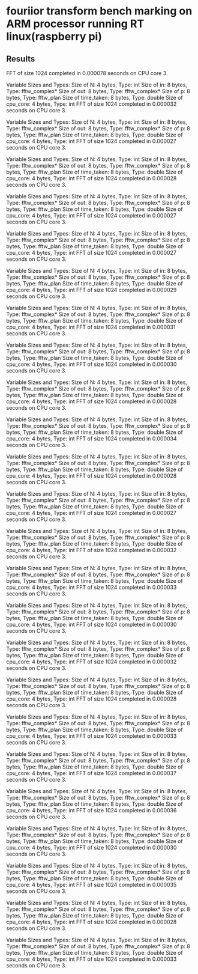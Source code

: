 #  fouriior transform bench marking on ARM processor running RT linux(raspberry pi)
## Results 
FFT of size 1024 completed in 0.000078 seconds on CPU core 3.

Variable Sizes and Types:
Size of N: 4 bytes, Type: int
Size of in: 8 bytes, Type: fftw_complex*
Size of out: 8 bytes, Type: fftw_complex*
Size of p: 8 bytes, Type: fftw_plan
Size of time_taken: 8 bytes, Type: double
Size of cpu_core: 4 bytes, Type: int
FFT of size 1024 completed in 0.000032 seconds on CPU core 3.

Variable Sizes and Types:
Size of N: 4 bytes, Type: int
Size of in: 8 bytes, Type: fftw_complex*
Size of out: 8 bytes, Type: fftw_complex*
Size of p: 8 bytes, Type: fftw_plan
Size of time_taken: 8 bytes, Type: double
Size of cpu_core: 4 bytes, Type: int
FFT of size 1024 completed in 0.000027 seconds on CPU core 3.

Variable Sizes and Types:
Size of N: 4 bytes, Type: int
Size of in: 8 bytes, Type: fftw_complex*
Size of out: 8 bytes, Type: fftw_complex*
Size of p: 8 bytes, Type: fftw_plan
Size of time_taken: 8 bytes, Type: double
Size of cpu_core: 4 bytes, Type: int
FFT of size 1024 completed in 0.000028 seconds on CPU core 3.

Variable Sizes and Types:
Size of N: 4 bytes, Type: int
Size of in: 8 bytes, Type: fftw_complex*
Size of out: 8 bytes, Type: fftw_complex*
Size of p: 8 bytes, Type: fftw_plan
Size of time_taken: 8 bytes, Type: double
Size of cpu_core: 4 bytes, Type: int
FFT of size 1024 completed in 0.000027 seconds on CPU core 3.

Variable Sizes and Types:
Size of N: 4 bytes, Type: int
Size of in: 8 bytes, Type: fftw_complex*
Size of out: 8 bytes, Type: fftw_complex*
Size of p: 8 bytes, Type: fftw_plan
Size of time_taken: 8 bytes, Type: double
Size of cpu_core: 4 bytes, Type: int
FFT of size 1024 completed in 0.000027 seconds on CPU core 3.

Variable Sizes and Types:
Size of N: 4 bytes, Type: int
Size of in: 8 bytes, Type: fftw_complex*
Size of out: 8 bytes, Type: fftw_complex*
Size of p: 8 bytes, Type: fftw_plan
Size of time_taken: 8 bytes, Type: double
Size of cpu_core: 4 bytes, Type: int
FFT of size 1024 completed in 0.000029 seconds on CPU core 3.

Variable Sizes and Types:
Size of N: 4 bytes, Type: int
Size of in: 8 bytes, Type: fftw_complex*
Size of out: 8 bytes, Type: fftw_complex*
Size of p: 8 bytes, Type: fftw_plan
Size of time_taken: 8 bytes, Type: double
Size of cpu_core: 4 bytes, Type: int
FFT of size 1024 completed in 0.000031 seconds on CPU core 3.

Variable Sizes and Types:
Size of N: 4 bytes, Type: int
Size of in: 8 bytes, Type: fftw_complex*
Size of out: 8 bytes, Type: fftw_complex*
Size of p: 8 bytes, Type: fftw_plan
Size of time_taken: 8 bytes, Type: double
Size of cpu_core: 4 bytes, Type: int
FFT of size 1024 completed in 0.000030 seconds on CPU core 3.

Variable Sizes and Types:
Size of N: 4 bytes, Type: int
Size of in: 8 bytes, Type: fftw_complex*
Size of out: 8 bytes, Type: fftw_complex*
Size of p: 8 bytes, Type: fftw_plan
Size of time_taken: 8 bytes, Type: double
Size of cpu_core: 4 bytes, Type: int
FFT of size 1024 completed in 0.000028 seconds on CPU core 3.

Variable Sizes and Types:
Size of N: 4 bytes, Type: int
Size of in: 8 bytes, Type: fftw_complex*
Size of out: 8 bytes, Type: fftw_complex*
Size of p: 8 bytes, Type: fftw_plan
Size of time_taken: 8 bytes, Type: double
Size of cpu_core: 4 bytes, Type: int
FFT of size 1024 completed in 0.000034 seconds on CPU core 3.

Variable Sizes and Types:
Size of N: 4 bytes, Type: int
Size of in: 8 bytes, Type: fftw_complex*
Size of out: 8 bytes, Type: fftw_complex*
Size of p: 8 bytes, Type: fftw_plan
Size of time_taken: 8 bytes, Type: double
Size of cpu_core: 4 bytes, Type: int
FFT of size 1024 completed in 0.000028 seconds on CPU core 3.

Variable Sizes and Types:
Size of N: 4 bytes, Type: int
Size of in: 8 bytes, Type: fftw_complex*
Size of out: 8 bytes, Type: fftw_complex*
Size of p: 8 bytes, Type: fftw_plan
Size of time_taken: 8 bytes, Type: double
Size of cpu_core: 4 bytes, Type: int
FFT of size 1024 completed in 0.000027 seconds on CPU core 3.

Variable Sizes and Types:
Size of N: 4 bytes, Type: int
Size of in: 8 bytes, Type: fftw_complex*
Size of out: 8 bytes, Type: fftw_complex*
Size of p: 8 bytes, Type: fftw_plan
Size of time_taken: 8 bytes, Type: double
Size of cpu_core: 4 bytes, Type: int
FFT of size 1024 completed in 0.000032 seconds on CPU core 3.

Variable Sizes and Types:
Size of N: 4 bytes, Type: int
Size of in: 8 bytes, Type: fftw_complex*
Size of out: 8 bytes, Type: fftw_complex*
Size of p: 8 bytes, Type: fftw_plan
Size of time_taken: 8 bytes, Type: double
Size of cpu_core: 4 bytes, Type: int
FFT of size 1024 completed in 0.000033 seconds on CPU core 3.

Variable Sizes and Types:
Size of N: 4 bytes, Type: int
Size of in: 8 bytes, Type: fftw_complex*
Size of out: 8 bytes, Type: fftw_complex*
Size of p: 8 bytes, Type: fftw_plan
Size of time_taken: 8 bytes, Type: double
Size of cpu_core: 4 bytes, Type: int
FFT of size 1024 completed in 0.000030 seconds on CPU core 3.

Variable Sizes and Types:
Size of N: 4 bytes, Type: int
Size of in: 8 bytes, Type: fftw_complex*
Size of out: 8 bytes, Type: fftw_complex*
Size of p: 8 bytes, Type: fftw_plan
Size of time_taken: 8 bytes, Type: double
Size of cpu_core: 4 bytes, Type: int
FFT of size 1024 completed in 0.000032 seconds on CPU core 3.

Variable Sizes and Types:
Size of N: 4 bytes, Type: int
Size of in: 8 bytes, Type: fftw_complex*
Size of out: 8 bytes, Type: fftw_complex*
Size of p: 8 bytes, Type: fftw_plan
Size of time_taken: 8 bytes, Type: double
Size of cpu_core: 4 bytes, Type: int
FFT of size 1024 completed in 0.000028 seconds on CPU core 3.

Variable Sizes and Types:
Size of N: 4 bytes, Type: int
Size of in: 8 bytes, Type: fftw_complex*
Size of out: 8 bytes, Type: fftw_complex*
Size of p: 8 bytes, Type: fftw_plan
Size of time_taken: 8 bytes, Type: double
Size of cpu_core: 4 bytes, Type: int
FFT of size 1024 completed in 0.000033 seconds on CPU core 3.

Variable Sizes and Types:
Size of N: 4 bytes, Type: int
Size of in: 8 bytes, Type: fftw_complex*
Size of out: 8 bytes, Type: fftw_complex*
Size of p: 8 bytes, Type: fftw_plan
Size of time_taken: 8 bytes, Type: double
Size of cpu_core: 4 bytes, Type: int
FFT of size 1024 completed in 0.000037 seconds on CPU core 3.

Variable Sizes and Types:
Size of N: 4 bytes, Type: int
Size of in: 8 bytes, Type: fftw_complex*
Size of out: 8 bytes, Type: fftw_complex*
Size of p: 8 bytes, Type: fftw_plan
Size of time_taken: 8 bytes, Type: double
Size of cpu_core: 4 bytes, Type: int
FFT of size 1024 completed in 0.000036 seconds on CPU core 3.

Variable Sizes and Types:
Size of N: 4 bytes, Type: int
Size of in: 8 bytes, Type: fftw_complex*
Size of out: 8 bytes, Type: fftw_complex*
Size of p: 8 bytes, Type: fftw_plan
Size of time_taken: 8 bytes, Type: double
Size of cpu_core: 4 bytes, Type: int
FFT of size 1024 completed in 0.000030 seconds on CPU core 3.

Variable Sizes and Types:
Size of N: 4 bytes, Type: int
Size of in: 8 bytes, Type: fftw_complex*
Size of out: 8 bytes, Type: fftw_complex*
Size of p: 8 bytes, Type: fftw_plan
Size of time_taken: 8 bytes, Type: double
Size of cpu_core: 4 bytes, Type: int
FFT of size 1024 completed in 0.000035 seconds on CPU core 3.

Variable Sizes and Types:
Size of N: 4 bytes, Type: int
Size of in: 8 bytes, Type: fftw_complex*
Size of out: 8 bytes, Type: fftw_complex*
Size of p: 8 bytes, Type: fftw_plan
Size of time_taken: 8 bytes, Type: double
Size of cpu_core: 4 bytes, Type: int
FFT of size 1024 completed in 0.000028 seconds on CPU core 3.

Variable Sizes and Types:
Size of N: 4 bytes, Type: int
Size of in: 8 bytes, Type: fftw_complex*
Size of out: 8 bytes, Type: fftw_complex*
Size of p: 8 bytes, Type: fftw_plan
Size of time_taken: 8 bytes, Type: double
Size of cpu_core: 4 bytes, Type: int
FFT of size 1024 completed in 0.000033 seconds on CPU core 3.
